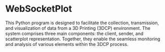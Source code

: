 # WebSocketPlot


This Python program is designed to facilitate the collection, transmission, and visualization of data from a 3D Printing (3DCP) environment. The system comprises three main components: the client, sender, and scatterplot representation. Together, they enable the seamless monitoring and analysis of various elements within the 3DCP process.
